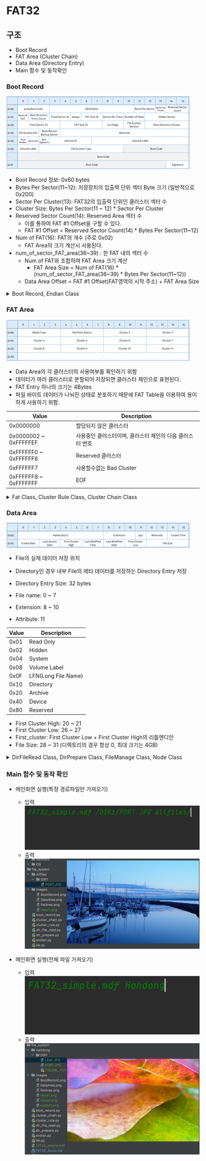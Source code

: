 # FAT32
## 구조
- Boot Record
- FAT Area (Cluster Chain)
- Data Area (Directory Entry)
- Main 함수 및 동작확인

### Boot Record
![](images/BootRecord.png)

- Boot Record 정보: 0x60 bytes
- Bytes Per Sector(11~12): 저장장치의 입출력 단위 섹터 Byte 크기 (일반적으로 0x200)
- Sector Per Cluster(13): FAT32의 입출력 단위인 클러스터 섹터 수
- Cluster Size: Bytes Per Sector(11 ~ 12) * Sector Per Cluster
- Reserved Sector Count(14): Reserved Area 섹터 수
  - 이를 통하여 FAT #1 Offset을 구할 수 있다.
  - FAT #1 Offset = Reserved Sector Count(14) * Bytes Per Sector(11~12)
- Num of FAT(16): FAT의 개수 (주로 0x02)
  - FAT Area의 크기 계산시 사용된다.
- num_of_sector_FAT_area(36~39) : 한 FAT 내의 섹터 수
  - Num of FAT와 조합하여 FAT Area 크기 계산
    - FAT Area Size = Num of FAT(16) * (num_of_sector_FAT_area(36~39) * Bytes Per Sector(11~12))
  - Data Area Offset = FAT #1 Offset(FAT영역의 시작 주소) + FAT Area Size

<details>
<summary>Boot Record, Endian Class</summary>
<div>

- Boot Record.py
```python
from endian import to_be, to_le


class Boot_Record:
    """
    Boot Record Class
    """

    def __init__(self, filename):
        count = 0
        byte_array = bytearray()
        with open(filename, 'rb') as f:
            while True:
                count += 1
                data = f.read(1)
                if data == b'':
                    break
                byte_array += data
                if count == 512:
                    break

        self.num_of_FAT_area = int(byte_array[16])
        self.num_of_byte_per_sector = int(to_le(byte_array[11:13]), 16)
        self.num_of_sector_per_cluster = int(byte_array[13])
        self.num_of_sector_reserved = int(to_le(byte_array[14:16]), 16)
        self.num_of_sector_FAT_area = int(to_le(byte_array[36:40]), 16)
        self.cluster_num_of_root_dir = int(to_le(byte_array[44:48]), 16)
        self.fat_region = self.num_of_sector_reserved * self.num_of_byte_per_sector
        self.data_region = self.fat_region + (self.num_of_FAT_area * self.num_of_sector_FAT_area * self.num_of_byte_per_sector)
        self.cluster_size = self.num_of_byte_per_sector * self.num_of_sector_per_cluster
        self.fat_size = self.num_of_sector_FAT_area * self.num_of_byte_per_sector
        self.fat_area_size = self.fat_size * self.num_of_FAT_area
        f.close()
```

- endian.py
```python
# 리틀앤디언
def to_le(bytes):
    result = ""
    for b in bytes[::-1]:
        temp = str(hex(b)[2:])
        if len(temp) == 1:
            temp = "0" + temp
        result += temp
    return result


# 빅앤디언
def to_be(bytes):
    result = ""
    for b in bytes:
        temp = str(hex(b)[2:])
        if len(temp) == 1:
            temp = "0" + temp
        result += temp
    return result

```
</div>
</details>

### FAT Area
![](images/FatArea.png)

- Data Area의 각 클러스터의 사용여부를 확인하기 위함
- 데이터가 여러 클러스터로 분할되어 저장되면 클러스터 체인으로 표현된다.
- FAT Entry 하나의 크기는 4Bytes
- 파일 바이트 데이터가 나눠진 상태로 분포하기 때문에 FAT Table을 이용하여 용이하게 사용하기 위함.

|Value|Description|
|---|---|
|0x0000000|할당되지 않은 클러스터|
|0x0000002 ~ 0xFFFFFEF|사용중인 클러스터이며, 클러스터 체인의 다음 클러스터 번호|
|0xFFFFFF0 ~ 0xFFFFFF6|Reserved 클러스터|
|0xFFFFFF7|사용할수없는 Bad Cluster|
|0xFFFFFF8 ~ 0xFFFFFFF| EOF|


<details>
<summary>Fat Class, Cluster Rule Class, Cluster Chain Class</summary>
<div>

- fat.py
```python
from endian import to_be, to_le


class fat_table:
    """
    fat table class
    """
    def __init__(self, filename, br):

        self.fat_table_list = list()

        offset = br.fat_region
        finish_count = br.num_of_sector_FAT_area // 4 + 1

        flag = 0
        while True:
            byte_array = bytearray()
            count = 0
            with open(filename, 'rb') as f:
                f.seek(offset)
                while True:
                    count += 1
                    data = f.read(1)
                    if data == b'':
                        break
                    byte_array += data
                    if count == 4:
                        break
            f.close()
            flag += 1
            offset += 4

            if flag == finish_count:
                break

            be_byte_array = to_be(byte_array)
            self.fat_table_list.append(be_byte_array)
```

- cluster_rule.py
```python
from cluster_chain import ClusterChain


class cluster_rule:
    def __init__(self, fatTable, first_cluster, dir_offset, cluster_num_of_root_dir, cluster_size):
        self.cluster_num = first_cluster
        self.cluster_list = list()
        cluster_chain = ClusterChain()
        while True:
            if self.cluster_num == len(fatTable):
                break
            if fatTable[self.cluster_num] in cluster_chain.eof:
                break
            if fatTable[self.cluster_num] == cluster_chain.bad_cluster:
                continue
            cluster_offset = dir_offset + (self.cluster_num - cluster_num_of_root_dir) * cluster_size
            if int('0x0000002', 0) <= self.cluster_num + 1 <= int('0xfffffef', 0):
                self.cluster_list.append((hex(cluster_offset), hex(cluster_size)))
            self.cluster_num += 1
```

- cluster_chain.py
```python
class ClusterChain:
    def __init__(self):
        self.free_cluster = '0x0000000'
        self.reserved_cluster = list(hex(i) for i in range(int('0xffffff0', 0), int('0xffffff6', 0) + 1))
        self.bad_cluster = '0xffffff7'
        self.eof = list(hex(i) for i in range(int('0xffffff8', 0), int('0xfffffff', 0) + 1))
```

</div>
</details>

### Data Area
![](images/DataArea.png)

- File의 실제 데이터 저장 위치
- Directory인 경우 내부 File의 메타 데이터를 저장하는 Directory Entry 저장
- Directory Entry Size: 32 bytes

- File name: 0 ~ 7
- Extension: 8 ~ 10
- Attribute: 11

|Value|Description|
|---|---|
|0x01|Read Only|
|0x02|Hidden|
|0x04|System|
|0x08|Volume Label|
|0x0F|LFN(Long File Name)|
|0x10|Directory|
|0x20|Archive|
|0x40|Device|
|0x80|Reserved|

  - First Cluster High: 20 ~ 21
  - First Cluster Low: 26 ~ 27
  - First_cluster: First Cluster Low + First Cluster High의 리틀엔디안
  - File Size: 28 ~ 31 (디렉토리의 경우 항상 0, 최대 크기는 4GB)

<details>
<summary>DirFileRead Class, DirPrepare Class, FileManage Class, Node Class</summary>
<div>

- DirFileRead Class
```python
from dir_prepare import dir_prepare
from cluster_rule import cluster_rule


class DirFileRead:
    def __init__(self, filename, br, dir_pre, fatTable, node_path, root_mgmt):
        for data in dir_pre.result_list:
            self.path = node_path
            if data.first_cluster >= len(fatTable.fat_table_list):
                continue

            if data.attribute == 16:
                self.path += str(data.name)[2:][:-1]
                if self.path[-1] == ".":
                    continue
                dir_pre = dir_prepare(filename, br, data.dir_offset)
                cluster_n = cluster_rule(fatTable.fat_table_list, data.first_cluster, br.data_region,
                                        br.cluster_num_of_root_dir, br.cluster_size)

                # hex (data.dir_offset), hex (data.file_size),
                root_mgmt.add([self.path, []])
                DirFileRead(filename, br, dir_pre, fatTable, self.path + "/", root_mgmt)

            elif data.attribute == 32:
                self.path += str(data.name)[2:][:-1] + "." + str(data.extension)[2:][:-1]
                cluster_n = cluster_rule(fatTable.fat_table_list, data.first_cluster, br.data_region,
                                        br.cluster_num_of_root_dir, br.cluster_size)
                root_mgmt.add([self.path, cluster_n.cluster_list])
```

- DirPrepare Class
```python
from endian import to_be, to_le
from file_manage import FileManage


class dir_prepare:
    """
    dir1_prepare class
    """
    def __init__(self, filename, br, dir_offset):
        self.result_list = list()

        offset = dir_offset
        while True:
            byte_array = bytearray()
            count = 0
            with open(filename, 'rb') as f:
                f.seek(offset)
                while True:
                    count += 1
                    data = f.read(1)
                    if data == b'':
                        break
                    byte_array += data
                    if count == 32:
                        break
            f.close()
            offset += 32

            if byte_array == bytearray(b'\x00\x00\x00\x00\x00\x00\x00\x00\x00\x00\x00\x00\x00\x00\x00\x00\x00\x00\x00\x00\x00\x00\x00\x00\x00\x00\x00\x00\x00\x00\x00\x00'):
                break

            name = byte_array[:8].decode('latin-1').encode("utf-8").strip()
            attribute = byte_array[11]
            first_cluster = int(to_le(byte_array[26:28] + byte_array[20:22]), 16)
            dir_offset = br.data_region + ((first_cluster - br.cluster_num_of_root_dir) * br.cluster_size)
            file_size = int(to_le(byte_array[28:]), 16)
            extension = byte_array[8:11].decode('latin-1').encode("utf-8").strip()
            file_manage = FileManage(name, attribute, first_cluster, dir_offset, file_size, extension)

            self.result_list.append(file_manage)

```

- FileManage Class
```python
class FileManage:
    def __init__(self, name, attribute, first_cluster, dir_offset, file_size, extension):
        self.name = name
        self.attribute = attribute
        self.first_cluster = first_cluster
        self.dir_offset = dir_offset
        self.file_size = file_size
        self.extension = extension

```

- Node Class (Node, Node Manage)
```python
import os


class Node:
    def __init__(self, data, next=None):
        self.data = data
        self.next = next


class NodeMgmt:
    def __init__(self, data):
        self.head = Node(data)
        self.path = ""

    def add(self, data):
        if self.head == "":
            self.head = Node(data)
        else:
            node = self.head
            while node.next:
                node = node.next
            node.next = Node(data)

    def all_files_export(self, filename, exportPath):
        node = self.head
        while node.next:
            path, data = node.data
            destination_dir = os.path.join(exportPath,  path[1:])
            if not os.path.exists(destination_dir) and not data:
                os.makedirs(destination_dir)
            elif data:
                byte_array = bytearray()
                for dir_offset, cluster_size in data:
                    count = 0
                    with open(filename, 'rb') as f:
                        f.seek(int(dir_offset, 16))
                        while True:
                            count += 1
                            data = f.read(1)
                            byte_array += data
                            if count == int(cluster_size, 16):
                                break
                    f.close()
                    with open(destination_dir, "wb") as f:
                        f.write(byte_array)
                    f.close()

            print(path, data)
            node = node.next

    def selected_file_export(self, filename, dataPath, exportPath):
        node = self.head
        while node.next:
            path, data = node.data
            destination_dir = os.path.join(exportPath,  path[1:])

            if not os.path.exists(destination_dir) and not data:
                os.makedirs(destination_dir)
            elif data and path == dataPath:
                byte_array = bytearray()
                for dir_offset, cluster_size in data:
                    count = 0
                    with open(filename, 'rb') as f:
                        f.seek(int(dir_offset, 16))
                        while True:
                            count += 1
                            data = f.read(1)
                            byte_array += data
                            if count == int(cluster_size, 16):
                                break
                    f.close()
                with open(destination_dir, "wb") as f:
                    f.write(byte_array)
                f.close()
                break

            print(path, data)
            node = node.next
```
FAT32_simple.mdf /DIR1/PORT.JPG Allfiles/
</div>
</details>

### Main 함수 및 동작 확인
- 메인화면 실행(특정 경로파일만 가져오기)
  - 입력
![](images/input1.png)
  - 출력
![](images/output1.png)
  
- 메인화면 실행(전체 파일 가져오기)
  - 입력
![](images/input2.png)
  - 출력
![](images/output2.png)

